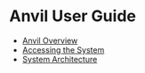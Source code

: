 # Anvil User Guide

- [Anvil Overview](overview)
- [Accessing the System](access)
- [System Architecture](system)